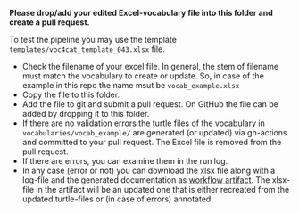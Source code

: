 **Please drop/add your edited Excel-vocabulary file into this folder and create a pull request.**

To test the pipeline you may use the template `templates/voc4cat_template_043.xlsx` file.

- Check the filename of your excel file. In general, the stem of filename must match the vocabulary to create or update. So, in case of the example in this repo the name msut  be `vocab_example.xlsx`
- Copy the file to this folder.
- Add the file to git and submit a pull request. On GitHub the file can be added by dropping it to this folder.
- If there are no validation errors the turtle files of the vocabulary in `vocabularies/vocab_example/` are generated (or updated) via gh-actions and committed to your pull request. The Excel file is removed from the pull request.
- If there are errors, you can examine them in the run log.
- In any case (error or not) you can download the xlsx file along with a log-file and the generated documentation as [workflow artifact](https://docs.github.com/en/actions/managing-workflow-runs/downloading-workflow-artifacts).
The xlsx-file in the artifact will be an updated one that is either recreated from the updated turtle-files or (in case of errors) annotated.
